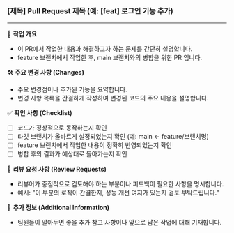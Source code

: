 ### [제목] Pull Request 제목 (예: [feat] 로그인 기능 추가)
---
📑 **작업 개요**
- 이 PR에서 작업한 내용과 해결하고자 하는 문제를 간단히 설명합니다.
- feature 브랜치에서 작업한 후, main 브랜치와의 병합을 위한 PR 입니다.

🛠 **주요 변경 사항 (Changes)**
- 주요 변경점이나 추가된 기능을 요약합니다.
- 변경 사항 목록을 간결하게 작성하여 변경된 코드의 주요 내용을 설명합니다.

✅ **확인 사항 (Checklist)**
- [ ] 코드가 정상적으로 동작하는지 확인
- [ ] 타깃 브랜치가 올바르게 설정되었는지 확인 (예: main ← feature/브랜치명)
- [ ] feature 브랜치에서 작업한 내용이 정확히 반영되었는지 확인
- [ ] 병합 후의 결과가 예상대로 돌아가는지 확인

👀 **리뷰 요청 사항 (Review Requests)**
- 리뷰어가 중점적으로 검토해야 하는 부분이나 피드백이 필요한 사항을 명시합니다.
- 예시: "이 부분의 로직이 간결한지, 성능 개선 여지가 있는지 검토 부탁드립니다."

📌 **추가 정보 (Additional Information)**
- 팀원들이 알아두면 좋을 추가 참고 사항이나 앞으로 남은 작업에 대해 기재합니다.
